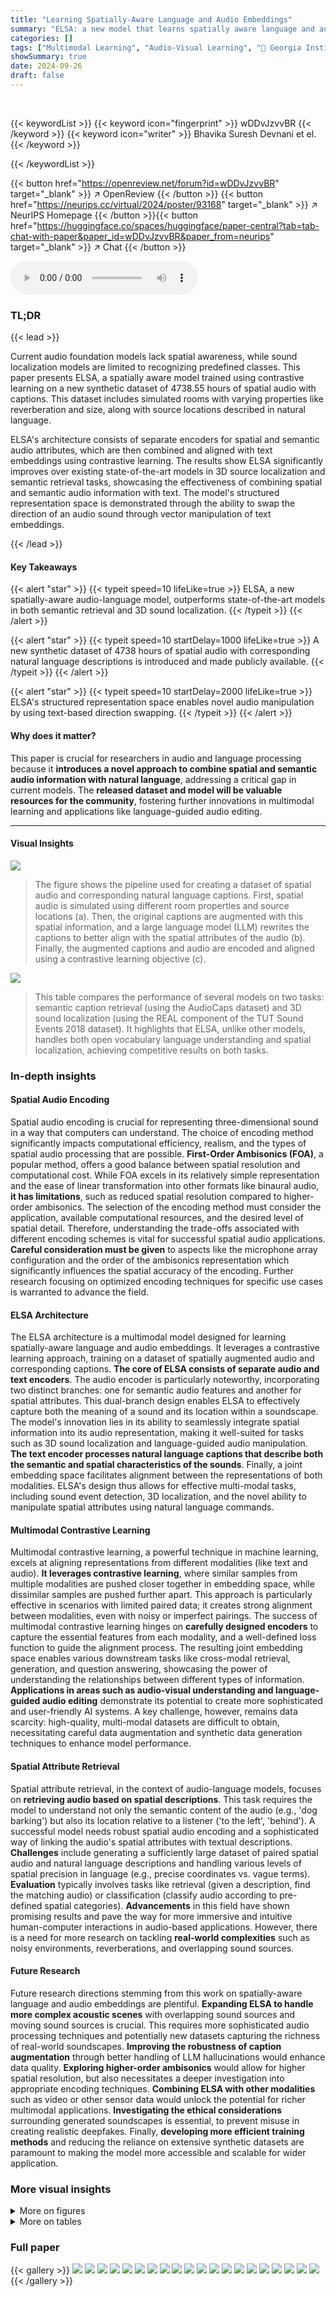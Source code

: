 ```yaml
---
title: "Learning Spatially-Aware Language and Audio Embeddings"
summary: "ELSA: a new model that learns spatially aware language and audio embeddings, achieving state-of-the-art performance in semantic retrieval and 3D sound source localization."
categories: []
tags: ["Multimodal Learning", "Audio-Visual Learning", "🏢 Georgia Institute of Technology",]
showSummary: true
date: 2024-09-26
draft: false
---
```


<br>

{{< keywordList >}}
{{< keyword icon="fingerprint" >}} wDDvJzvvBR {{< /keyword >}}
{{< keyword icon="writer" >}} Bhavika Suresh Devnani et el. {{< /keyword >}}
 
{{< /keywordList >}}

{{< button href="https://openreview.net/forum?id=wDDvJzvvBR" target="_blank" >}}
↗ OpenReview
{{< /button >}}
{{< button href="https://neurips.cc/virtual/2024/poster/93168" target="_blank" >}}
↗ NeurIPS Homepage
{{< /button >}}{{< button href="https://huggingface.co/spaces/huggingface/paper-central?tab=tab-chat-with-paper&paper_id=wDDvJzvvBR&paper_from=neurips" target="_blank" >}}
↗ Chat
{{< /button >}}



<audio controls>
    <source src="https://ai-paper-reviewer.com/wDDvJzvvBR/podcast.wav" type="audio/wav">
    Your browser does not support the audio element.
</audio>


### TL;DR


{{< lead >}}

Current audio foundation models lack spatial awareness, while sound localization models are limited to recognizing predefined classes. This paper presents ELSA, a spatially aware model trained using contrastive learning on a new synthetic dataset of 4738.55 hours of spatial audio with captions.  This dataset includes simulated rooms with varying properties like reverberation and size, along with source locations described in natural language. 

ELSA's architecture consists of separate encoders for spatial and semantic audio attributes, which are then combined and aligned with text embeddings using contrastive learning.  The results show ELSA significantly improves over existing state-of-the-art models in 3D source localization and semantic retrieval tasks, showcasing the effectiveness of combining spatial and semantic audio information with text. The model's structured representation space is demonstrated through the ability to swap the direction of an audio sound through vector manipulation of text embeddings.

{{< /lead >}}


#### Key Takeaways

{{< alert "star" >}}
{{< typeit speed=10 lifeLike=true >}} ELSA, a new spatially-aware audio-language model, outperforms state-of-the-art models in both semantic retrieval and 3D sound localization. {{< /typeit >}}
{{< /alert >}}

{{< alert "star" >}}
{{< typeit speed=10 startDelay=1000 lifeLike=true >}} A new synthetic dataset of 4738 hours of spatial audio with corresponding natural language descriptions is introduced and made publicly available. {{< /typeit >}}
{{< /alert >}}

{{< alert "star" >}}
{{< typeit speed=10 startDelay=2000 lifeLike=true >}} ELSA's structured representation space enables novel audio manipulation by using text-based direction swapping. {{< /typeit >}}
{{< /alert >}}

#### Why does it matter?
This paper is crucial for researchers in audio and language processing because it **introduces a novel approach to combine spatial and semantic audio information with natural language**, addressing a critical gap in current models.  The **released dataset and model will be valuable resources for the community**, fostering further innovations in multimodal learning and applications like language-guided audio editing.

------
#### Visual Insights



![](https://ai-paper-reviewer.com/wDDvJzvvBR/figures_2_1.jpg)

> The figure shows the pipeline used for creating a dataset of spatial audio and corresponding natural language captions.  First, spatial audio is simulated using different room properties and source locations (a). Then, the original captions are augmented with this spatial information, and a large language model (LLM) rewrites the captions to better align with the spatial attributes of the audio (b). Finally, the augmented captions and audio are encoded and aligned using a contrastive learning objective (c).





![](https://ai-paper-reviewer.com/wDDvJzvvBR/tables_4_1.jpg)

> This table compares the performance of several models on two tasks: semantic caption retrieval (using the AudioCaps dataset) and 3D sound localization (using the REAL component of the TUT Sound Events 2018 dataset).  It highlights that ELSA, unlike other models, handles both open vocabulary language understanding and spatial localization, achieving competitive results on both tasks.





### In-depth insights


#### Spatial Audio Encoding
Spatial audio encoding is crucial for representing three-dimensional sound in a way that computers can understand.  The choice of encoding method significantly impacts computational efficiency, realism, and the types of spatial audio processing that are possible. **First-Order Ambisonics (FOA)**, a popular method, offers a good balance between spatial resolution and computational cost. While FOA excels in its relatively simple representation and the ease of linear transformation into other formats like binaural audio, **it has limitations**, such as reduced spatial resolution compared to higher-order ambisonics.  The selection of the encoding method must consider the application, available computational resources, and the desired level of spatial detail.  Therefore, understanding the trade-offs associated with different encoding schemes is vital for successful spatial audio applications.  **Careful consideration must be given** to aspects like the microphone array configuration and the order of the ambisonics representation which significantly influences the spatial accuracy of the encoding.  Further research focusing on optimized encoding techniques for specific use cases is warranted to advance the field.

#### ELSA Architecture
The ELSA architecture is a multimodal model designed for learning spatially-aware language and audio embeddings. It leverages a contrastive learning approach, training on a dataset of spatially augmented audio and corresponding captions.  **The core of ELSA consists of separate audio and text encoders**. The audio encoder is particularly noteworthy, incorporating two distinct branches: one for semantic audio features and another for spatial attributes.  This dual-branch design enables ELSA to effectively capture both the meaning of a sound and its location within a soundscape. The model's innovation lies in its ability to seamlessly integrate spatial information into its audio representation, making it well-suited for tasks such as 3D sound localization and language-guided audio manipulation.  **The text encoder processes natural language captions that describe both the semantic and spatial characteristics of the sounds**. Finally, a joint embedding space facilitates alignment between the representations of both modalities.  ELSA's design thus allows for effective multi-modal tasks, including sound event detection, 3D localization, and the novel ability to manipulate spatial attributes using natural language commands.

#### Multimodal Contrastive Learning
Multimodal contrastive learning, a powerful technique in machine learning, excels at aligning representations from different modalities (like text and audio).  **It leverages contrastive learning**, where similar samples from multiple modalities are pushed closer together in embedding space, while dissimilar samples are pushed further apart. This approach is particularly effective in scenarios with limited paired data; it creates strong alignment between modalities, even with noisy or imperfect pairings.  The success of multimodal contrastive learning hinges on **carefully designed encoders** to capture the essential features from each modality, and a well-defined loss function to guide the alignment process. The resulting joint embedding space enables various downstream tasks like cross-modal retrieval, generation, and question answering, showcasing the power of understanding the relationships between different types of information. **Applications in areas such as audio-visual understanding and language-guided audio editing** demonstrate its potential to create more sophisticated and user-friendly AI systems.   A key challenge, however, remains data scarcity: high-quality, multi-modal datasets are difficult to obtain, necessitating careful data augmentation and synthetic data generation techniques to enhance model performance.

#### Spatial Attribute Retrieval
Spatial attribute retrieval, in the context of audio-language models, focuses on **retrieving audio based on spatial descriptions**. This task requires the model to understand not only the semantic content of the audio (e.g., 'dog barking') but also its location relative to a listener ('to the left', 'behind').  A successful model needs robust spatial audio encoding and a sophisticated way of linking the audio's spatial attributes with textual descriptions.  **Challenges** include generating a sufficiently large dataset of paired spatial audio and natural language descriptions and handling various levels of spatial precision in language (e.g., precise coordinates vs. vague terms).  **Evaluation** typically involves tasks like retrieval (given a description, find the matching audio) or classification (classify audio according to pre-defined spatial categories).  **Advancements** in this field have shown promising results and pave the way for more immersive and intuitive human-computer interactions in audio-based applications.  However, there is a need for more research on tackling **real-world complexities** such as noisy environments, reverberations, and overlapping sound sources.

#### Future Research
Future research directions stemming from this work on spatially-aware language and audio embeddings are plentiful.  **Expanding ELSA to handle more complex acoustic scenes** with overlapping sound sources and moving sound sources is crucial. This requires more sophisticated audio processing techniques and potentially new datasets capturing the richness of real-world soundscapes.  **Improving the robustness of caption augmentation** through better handling of LLM hallucinations would enhance data quality.  **Exploring higher-order ambisonics** would allow for higher spatial resolution, but also necessitates a deeper investigation into appropriate encoding techniques.  **Combining ELSA with other modalities** such as video or other sensor data would unlock the potential for richer multimodal applications.  **Investigating the ethical considerations** surrounding generated soundscapes is essential, to prevent misuse in creating realistic deepfakes. Finally,  **developing more efficient training methods** and reducing the reliance on extensive synthetic datasets are paramount to making the model more accessible and scalable for wider application.


### More visual insights

<details>
<summary>More on figures
</summary>


![](https://ai-paper-reviewer.com/wDDvJzvvBR/figures_8_1.jpg)

> This figure shows a UMAP projection of the ELSA embeddings from the test sets of Spatial-AudioCaps and Spatial-Clotho datasets.  The plot visually represents the embeddings in a 2D space, where each point corresponds to an embedding.  Filled markers indicate embeddings derived from spatial audio data, while hollow markers represent embeddings derived from spatial captions.  The UMAP projection itself is guided by the training set embeddings. The visualization highlights how the embeddings cluster according to the direction of the sound source (left, right, front, back). This demonstrates that the model effectively encodes spatial information in both audio and textual representations.


![](https://ai-paper-reviewer.com/wDDvJzvvBR/figures_17_1.jpg)

> This figure illustrates the process of creating a dataset for training a spatially aware audio-language model.  It shows three stages: (a) Spatial audio pipeline that simulates various room properties and microphone placements, creating spatial audio; (b) Augmentation of original captions with simulated room information, then prompting a large language model (LLM) to rewrite captions to reflect the spatial information; (c) Encoding of the augmented captions and audio using encoders, aligning representations using contrastive learning (CLIP objective). This pipeline helps create training data that links spatial audio attributes with natural language descriptions, enabling the model to learn spatial awareness.


![](https://ai-paper-reviewer.com/wDDvJzvvBR/figures_17_2.jpg)

> This figure details the architecture of the spatial attributes branch of the audio encoder. It consists of two parallel branches processing active and reactive intensity vectors, each containing six convolutional blocks followed by a flatten layer, a dropout layer, and an ELU activation. The outputs of these two branches are then concatenated and fed into a three-layer multilayer perceptron (MLP) that projects them into a 44-dimensional embedding. This design allows the model to capture both the semantic and spatial attributes of the audio input.


![](https://ai-paper-reviewer.com/wDDvJzvvBR/figures_18_1.jpg)

> The figure illustrates the pipeline used to create a dataset for training ELSA, a model that learns to map between spatial audio and natural language descriptions.  It begins with generating simulated spatial audio using room parameters and microphone/source placement. This simulated audio is then paired with existing audio captions, which are then rephrased by a large language model (LLM) to incorporate the spatial characteristics of the simulated room. These augmented captions and audio are finally encoded and aligned using a contrastive learning method.


![](https://ai-paper-reviewer.com/wDDvJzvvBR/figures_20_1.jpg)

> The figure illustrates the pipeline used for creating a dataset and training the ELSA model.  It begins by simulating spatial audio in various environments with specific parameters (room dimensions, materials, reverberation, source locations). These parameters are then incorporated into captions describing the audio.  The captions are then fed to a large language model (LLM) to rephrase them into more natural-sounding sentences that incorporate the spatial attributes. Finally, the spatially augmented captions and audio are encoded and aligned using a contrastive learning objective, resulting in a model that jointly learns semantic and spatial audio representations.


![](https://ai-paper-reviewer.com/wDDvJzvvBR/figures_21_1.jpg)

> This figure illustrates the pipeline used to generate a dataset for training the ELSA model.  It begins with using simulated rooms with varying parameters (dimensions, materials, reverberation) and placing sound sources at different locations within those rooms.  The original captions for the audio are then augmented using the room properties, and a large language model (LLM) rewrites these captions to incorporate the spatial characteristics of the generated audio. Finally, these spatially augmented captions and audio are encoded and aligned using a contrastive learning approach.


![](https://ai-paper-reviewer.com/wDDvJzvvBR/figures_23_1.jpg)

> This figure shows a UMAP projection of the ELSA embeddings from the test sets of Spatial-AudioCaps and Spatial-Clotho datasets.  The filled markers represent embeddings from spatial audio data, while the hollow markers represent embeddings from spatial captions.  The UMAP projection was created using supervised dimension reduction, which emphasizes the differences in directionality between the embeddings rather than their semantic content.  The plot visually demonstrates how ELSA's representation space clusters embeddings based on spatial direction. 


![](https://ai-paper-reviewer.com/wDDvJzvvBR/figures_25_1.jpg)

> This figure shows the architecture of the spatial audio caption generation system. First, the first-order ambisonics (FOA) audio is fed into the ELSA audio branch, which outputs a 512-dimensional embedding. This embedding is then passed through a 2-layer multi-layer perceptron (MLP), resulting in a 768-dimensional embedding. This embedding is then concatenated with the text embedding, which is obtained by the GPT-2 model. Finally, the combined embedding is used for autoregressive decoding to generate the caption. 


</details>




<details>
<summary>More on tables
</summary>


![](https://ai-paper-reviewer.com/wDDvJzvvBR/tables_6_1.jpg)
> This table compares ELSA with other state-of-the-art models in terms of semantic and spatial capabilities.  It shows each model's ability to perform semantic caption retrieval (measured by mean Average Precision at 10, or mAP@10) on the AudioCaps dataset and its ability to perform 3D sound localization (measured by mean absolute error in degrees) on the REAL component of the TUT Sound Events 2018 dataset.  ELSA is highlighted as uniquely achieving both open vocabulary semantic understanding and spatial localization.

![](https://ai-paper-reviewer.com/wDDvJzvvBR/tables_6_2.jpg)
> This table presents the zero-shot classification accuracy of ELSA on spatial attributes.  It uses cosine similarity between audio embeddings and templated captions (e.g., 'A sound coming from near'). Accuracy is measured by comparing the spatial attribute of the closest test sample to the attribute in the template.  Since this is a novel task, no comparisons to baselines are provided.

![](https://ai-paper-reviewer.com/wDDvJzvvBR/tables_7_1.jpg)
> This table compares the performance of ELSA and LAION-CLAP on semantic retrieval tasks using the original (non-spatial) versions of the Clotho and AudioCaps datasets.  It shows the recall at ranks 1, 5, and 10 (R@1, R@5, R@10) for both text-to-audio and audio-to-text retrieval.  The table highlights that while ELSA is trained on both spatial and non-spatial data, its performance on non-spatial data is comparable to LAION-CLAP, which was trained only on non-spatial data.  Different training data combinations are explored for both models (Clotho, AudioCaps, Freesound, and their spatially augmented counterparts).

![](https://ai-paper-reviewer.com/wDDvJzvvBR/tables_9_1.jpg)
> This table presents the results of evaluating the spatial audio caption generation model.  The evaluation used the Audio Captioning task from the DCASE Challenges.  It compared generated captions from spatial audio with ground truth captions. The evaluation is done on the test splits of Spatial-AudioCaps (S-AC) and Spatial-Clotho datasets.

![](https://ai-paper-reviewer.com/wDDvJzvvBR/tables_13_1.jpg)
> This table presents a summary of the datasets used in the paper. It lists the dataset name, whether it contains spatial audio, the splits (training, validation, testing), the number of samples, the duration in hours, and a description of the captions.

![](https://ai-paper-reviewer.com/wDDvJzvvBR/tables_13_2.jpg)
> This table compares the capabilities and performance of different models on two tasks: semantic caption retrieval using the AudioCaps dataset and 3D sound localization using the REAL component of the TUT Sound Events 2018 dataset.  It highlights that ELSA is unique in handling both open vocabulary language understanding and spatial localization, and it shows that ELSA achieves performance comparable to state-of-the-art models for both tasks.  The table includes the models, their semantic and spatial capabilities, and their performance metrics.

![](https://ai-paper-reviewer.com/wDDvJzvvBR/tables_13_3.jpg)
> This table compares ELSA against other models on two tasks: semantic caption retrieval using the AudioCaps dataset and 3D sound localization using the REAL component of the TUT Sound Events 2018 dataset.  The table highlights ELSA's unique ability to handle both open vocabulary language understanding and spatial localization, unlike other models that excel at only one of these tasks.  ELSA's performance is shown to be competitive with state-of-the-art models in both areas.

![](https://ai-paper-reviewer.com/wDDvJzvvBR/tables_14_1.jpg)
> This table compares ELSA's performance against other state-of-the-art models on two tasks: semantic caption retrieval (using the AudioCaps dataset) and 3D sound localization (using the REAL component of the TUT Sound Events 2018 dataset).  It highlights that ELSA uniquely combines open vocabulary language understanding with spatial localization capabilities, achieving competitive results on both tasks.

![](https://ai-paper-reviewer.com/wDDvJzvvBR/tables_16_1.jpg)
> This table presents ablation studies on the ELSA model, comparing its performance with different configurations.  Specifically, it shows the impact of using static intensity vectors versus a learned encoder for spatial information, and the effect of including spatial regression losses in addition to the contrastive loss.  The results are evaluated using 3D localization error, distance error, and the mean average precision at 10 (mAP@10), a metric reflecting the model's semantic retrieval ability.

![](https://ai-paper-reviewer.com/wDDvJzvvBR/tables_16_2.jpg)
> This table compares the performance of ELSA and CLAP on semantic retrieval tasks using the original (non-spatial) versions of the Clotho and AudioCaps datasets.  It highlights that although ELSA is trained on both spatial and non-spatial data, its performance on non-spatial data is comparable to LAION-CLAP, which was trained only on non-spatial data.  The table also shows the training data used for each model and provides retrieval scores (R@1, R@5, R@10) for both text-to-audio and audio-to-text tasks.

![](https://ai-paper-reviewer.com/wDDvJzvvBR/tables_19_1.jpg)
> This table presents a detailed breakdown of the errors in direction-of-arrival predictions made by a two-layer Multilayer Perceptron (MLP) model.  The analysis is categorized by several factors to understand the sources of error. These factors include azimuth, elevation, distance, room floor area, reverberation time (T30), and semantic class from the TUT Sound Events 2018 dataset. For each category, the table provides the mean and standard deviation of the prediction errors, along with the number of samples used in the calculation. This level of detail helps assess the model's performance across different conditions and identify areas for potential improvement.

![](https://ai-paper-reviewer.com/wDDvJzvvBR/tables_19_2.jpg)
> This table presents a detailed breakdown of the errors in predicting the direction of arrival of sounds. It shows how these errors vary depending on different factors such as azimuth, elevation, distance, room size, reverberation time, and semantic class of the sound. The table is divided into six parts, each showing the mean and standard deviation of the errors for specific ranges of values for each of the factors.

![](https://ai-paper-reviewer.com/wDDvJzvvBR/tables_19_3.jpg)
> This table presents a detailed breakdown of the errors in predicting the direction of arrival of sounds, as determined by a two-layer Multilayer Perceptron (MLP) model.  The errors are analyzed across various factors: azimuth, elevation, distance, floor area of the room, reverberation time (T30), and semantic classes from the TUT Sound Events 2018 dataset. For each factor, the table shows the mean and standard deviation of the errors, along with the number of samples used in the analysis. This level of detail helps to understand the performance of the model under different conditions and identify potential areas for improvement.

![](https://ai-paper-reviewer.com/wDDvJzvvBR/tables_19_4.jpg)
> This table shows a detailed breakdown of the errors in direction-of-arrival prediction made by a two-layer Multi-Layer Perceptron (MLP) model.  It analyzes the errors across various factors: azimuth, elevation, distance, room floor area, reverberation time (T30), and semantic classes from the TUT Sound Events 2018 dataset. For each factor, it provides the mean and standard deviation of the errors, along with the number of samples in each bin.

![](https://ai-paper-reviewer.com/wDDvJzvvBR/tables_19_5.jpg)
> This table presents a detailed breakdown of the errors in direction-of-arrival predictions made by a two-layer multi-layer perceptron (MLP) model. It categorizes these errors based on several factors: azimuth, elevation, distance, room floor area, reverberation time (T30), and semantic classes from the TUT Sound Events 2018 dataset.  For each category, the table provides the mean and standard deviation of the errors, along with the number of samples used in the calculation.

![](https://ai-paper-reviewer.com/wDDvJzvvBR/tables_19_6.jpg)
> This table compares ELSA against other state-of-the-art models in terms of semantic retrieval (using AudioCaps) and 3D sound localization (using TUT Sound Events 2018).  It highlights ELSA's unique ability to handle both open vocabulary language understanding and spatial localization, demonstrating competitive performance on both tasks.  The table clearly shows ELSA's advantages over models which only address semantic understanding or spatial awareness.

![](https://ai-paper-reviewer.com/wDDvJzvvBR/tables_19_7.jpg)
> This table presents the zero-shot classification accuracy of ELSA on spatial attributes.  It uses cosine similarity between audio embeddings and captions templated with spatial attributes (e.g., 'near', 'far', 'left', 'right'). Accuracy is determined by comparing the closest test sample's attribute to the template attribute.  No baseline comparisons are provided as this is a novel task.

![](https://ai-paper-reviewer.com/wDDvJzvvBR/tables_22_1.jpg)
> This table compares the performance of ELSA and CLAP models on semantic retrieval tasks using the original (non-spatial) versions of Clotho and AudioCaps datasets.  It highlights that while ELSA was trained on both spatial and non-spatial data, it maintains competitive performance with CLAP, which was trained only on non-spatial data. The table specifies the training datasets used for both models (Clotho, AudioCaps, Freesound, and their spatially augmented counterparts) and provides Recall@1, Recall@5, and Recall@10 scores for both text-to-audio and audio-to-text retrieval tasks. A locally trained version of CLAP is also included for comparison.

![](https://ai-paper-reviewer.com/wDDvJzvvBR/tables_22_2.jpg)
> This table compares the performance of ELSA and CLAP on semantic retrieval tasks using the original (non-spatial) versions of Clotho and AudioCaps datasets.  It shows Recall@1, Recall@5, and Recall@10 for both audio-to-text and text-to-audio retrieval.  The key finding is that ELSA, despite being trained on a mixture of spatial and non-spatial audio, maintains comparable performance to LAION-CLAP on non-spatial audio retrieval tasks. The table also details the training data used for both models, highlighting the different datasets and their spatial augmentation.

![](https://ai-paper-reviewer.com/wDDvJzvvBR/tables_22_3.jpg)
> This table presents the Wasserstein distances between different clusters of ELSA embeddings in a 512-dimensional space.  The clusters are formed based on spatial attributes: direction (left, right, front, back) in part (a) and distance (near, far) in part (b). Lower Wasserstein distances indicate higher similarity between the clusters.  This helps to demonstrate how well the ELSA embeddings capture and separate spatial information.

![](https://ai-paper-reviewer.com/wDDvJzvvBR/tables_22_4.jpg)
> This table presents the Wasserstein distances calculated between clusters of ELSA embeddings in a 512-dimensional space.  The clusters are formed based on either direction (left, right, front, back) or distance (near, far) attributes.  Lower Wasserstein distances indicate higher similarity between the clusters.  The table provides quantitative support for the qualitative observation from Figure 2 that ELSA embeddings capture spatial attributes effectively.

![](https://ai-paper-reviewer.com/wDDvJzvvBR/tables_23_1.jpg)
> This table presents the results of an experiment where the spatial direction encoded in ELSA audio embeddings was swapped using text prototypes.  The original direction was removed, and a new direction was added. The table shows the number of samples, recall@10 (a measure of semantic retrieval), the accuracy of the direction classification after the swap, and the change in recall@10 after the swap for each original and new direction combination. This experiment demonstrates the ability to manipulate the spatial attributes of audio in the ELSA embedding space using text.

![](https://ai-paper-reviewer.com/wDDvJzvvBR/tables_24_1.jpg)
> This table presents ablation study results on swapping spatial direction of ELSA embeddings. It shows the number of samples misclassified by the direction classifier (ξ), the number of samples used for transposition (N), the recall@10 score (R@10) before and after transposition, the classification accuracy (θ) after transposition, and the change in recall@10 (ΔR@10) after transposition, for each of the four original directions (left, front, right, and back).  The study removes the original direction but does not add a new direction. 

![](https://ai-paper-reviewer.com/wDDvJzvvBR/tables_24_2.jpg)
> This table compares the performance of several models on two tasks: semantic caption retrieval using the AudioCaps dataset and 3D sound localization using the REAL component of the TUT Sound Events 2018 dataset.  It highlights ELSA's unique ability to handle both open vocabulary language and spatial information, showing competitive results compared to models specialized in either semantic or spatial tasks.

![](https://ai-paper-reviewer.com/wDDvJzvvBR/tables_24_3.jpg)
> This table compares the performance of different models on two tasks: semantic caption retrieval and 3D sound localization.  It shows that ELSA, the model introduced in the paper, performs comparably to state-of-the-art models on both tasks, despite being the only model to handle both open vocabulary language and spatial audio.  The table highlights ELSA's unique ability to combine semantic and spatial understanding.

![](https://ai-paper-reviewer.com/wDDvJzvvBR/tables_24_4.jpg)
> This table compares the capabilities of different models in semantic caption retrieval and 3D sound localization.  It highlights that ELSA, unlike other models, handles both open vocabulary language understanding and spatial localization, achieving comparable performance to state-of-the-art models in both tasks.

</details>




### Full paper

{{< gallery >}}
<img src="https://ai-paper-reviewer.com/wDDvJzvvBR/1.png" class="grid-w50 md:grid-w33 xl:grid-w25" />
<img src="https://ai-paper-reviewer.com/wDDvJzvvBR/2.png" class="grid-w50 md:grid-w33 xl:grid-w25" />
<img src="https://ai-paper-reviewer.com/wDDvJzvvBR/3.png" class="grid-w50 md:grid-w33 xl:grid-w25" />
<img src="https://ai-paper-reviewer.com/wDDvJzvvBR/4.png" class="grid-w50 md:grid-w33 xl:grid-w25" />
<img src="https://ai-paper-reviewer.com/wDDvJzvvBR/5.png" class="grid-w50 md:grid-w33 xl:grid-w25" />
<img src="https://ai-paper-reviewer.com/wDDvJzvvBR/6.png" class="grid-w50 md:grid-w33 xl:grid-w25" />
<img src="https://ai-paper-reviewer.com/wDDvJzvvBR/7.png" class="grid-w50 md:grid-w33 xl:grid-w25" />
<img src="https://ai-paper-reviewer.com/wDDvJzvvBR/8.png" class="grid-w50 md:grid-w33 xl:grid-w25" />
<img src="https://ai-paper-reviewer.com/wDDvJzvvBR/9.png" class="grid-w50 md:grid-w33 xl:grid-w25" />
<img src="https://ai-paper-reviewer.com/wDDvJzvvBR/10.png" class="grid-w50 md:grid-w33 xl:grid-w25" />
<img src="https://ai-paper-reviewer.com/wDDvJzvvBR/11.png" class="grid-w50 md:grid-w33 xl:grid-w25" />
<img src="https://ai-paper-reviewer.com/wDDvJzvvBR/12.png" class="grid-w50 md:grid-w33 xl:grid-w25" />
<img src="https://ai-paper-reviewer.com/wDDvJzvvBR/13.png" class="grid-w50 md:grid-w33 xl:grid-w25" />
<img src="https://ai-paper-reviewer.com/wDDvJzvvBR/14.png" class="grid-w50 md:grid-w33 xl:grid-w25" />
<img src="https://ai-paper-reviewer.com/wDDvJzvvBR/15.png" class="grid-w50 md:grid-w33 xl:grid-w25" />
<img src="https://ai-paper-reviewer.com/wDDvJzvvBR/16.png" class="grid-w50 md:grid-w33 xl:grid-w25" />
<img src="https://ai-paper-reviewer.com/wDDvJzvvBR/17.png" class="grid-w50 md:grid-w33 xl:grid-w25" />
<img src="https://ai-paper-reviewer.com/wDDvJzvvBR/18.png" class="grid-w50 md:grid-w33 xl:grid-w25" />
<img src="https://ai-paper-reviewer.com/wDDvJzvvBR/19.png" class="grid-w50 md:grid-w33 xl:grid-w25" />
<img src="https://ai-paper-reviewer.com/wDDvJzvvBR/20.png" class="grid-w50 md:grid-w33 xl:grid-w25" />
{{< /gallery >}}
